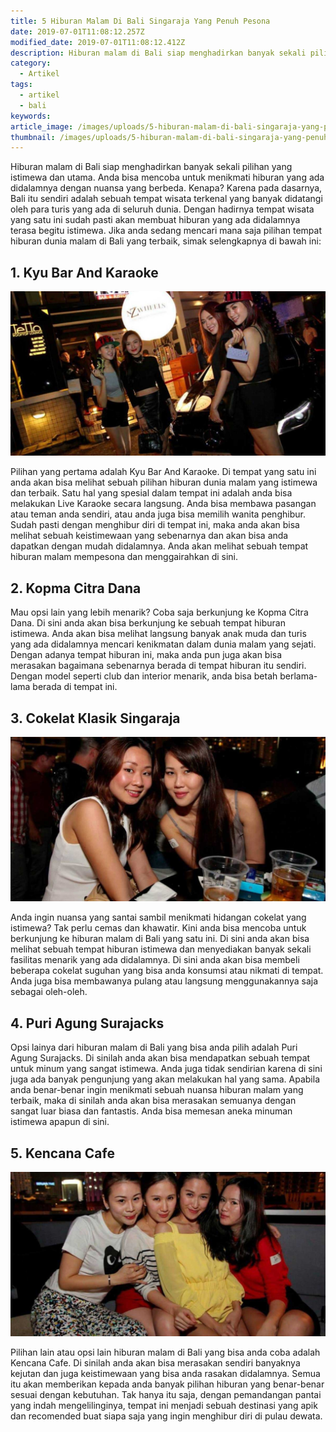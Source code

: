 ```yaml
---
title: 5 Hiburan Malam Di Bali Singaraja Yang Penuh Pesona
date: 2019-07-01T11:08:12.257Z
modified_date: 2019-07-01T11:08:12.412Z
description: Hiburan malam di Bali siap menghadirkan banyak sekali pilihan yang istimewa dan utama. Anda bisa mencoba untuk menikmati hiburan yang ada didalamnya.
category:
  - Artikel
tags:
  - artikel
  - bali
keywords:
article_image: /images/uploads/5-hiburan-malam-di-bali-singaraja-yang-penuh-pesona-1.jpg
thumbnail: /images/uploads/5-hiburan-malam-di-bali-singaraja-yang-penuh-pesona-1-004.jpg
---
```

Hiburan malam di Bali siap menghadirkan banyak sekali pilihan yang istimewa dan utama. Anda bisa mencoba untuk menikmati hiburan yang ada didalamnya dengan nuansa yang berbeda. Kenapa? Karena pada dasarnya, Bali itu sendiri adalah sebuah tempat wisata terkenal yang banyak didatangi oleh para turis yang ada di seluruh dunia. Dengan hadirnya tempat wisata yang satu ini sudah pasti akan membuat hiburan yang ada didalamnya terasa begitu istimewa. Jika anda sedang mencari mana saja pilihan tempat hiburan dunia malam di Bali yang terbaik, simak selengkapnya di bawah ini:


## 1. Kyu Bar And Karaoke

![5 Hiburan Malam Di Bali Singaraja Yang Penuh Pesona](/images/uploads/5-hiburan-malam-di-bali-singaraja-yang-penuh-pesona-3.jpg)

Pilihan yang pertama adalah Kyu Bar And Karaoke. Di tempat yang satu ini anda akan bisa melihat sebuah pilihan hiburan dunia malam yang istimewa dan terbaik. Satu hal yang spesial dalam tempat ini adalah anda bisa melakukan Live Karaoke secara langsung. Anda bisa membawa pasangan atau teman anda sendiri, atau anda juga bisa memilih wanita penghibur. Sudah pasti dengan menghibur diri di tempat ini, maka anda akan bisa melihat sebuah keistimewaan yang sebenarnya dan akan bisa anda dapatkan dengan mudah didalamnya. Anda akan melihat sebuah tempat hiburan malam mempesona dan menggairahkan di sini.



## 2. Kopma Citra Dana

Mau opsi lain yang lebih menarik? Coba saja berkunjung ke Kopma Citra Dana. Di sini anda akan bisa berkunjung ke sebuah tempat hiburan istimewa. Anda akan bisa melihat langsung banyak anak muda dan turis yang ada didalamnya mencari kenikmatan dalam dunia malam yang sejati. Dengan adanya tempat hiburan ini, maka anda pun juga akan bisa merasakan bagaimana sebenarnya berada di tempat hiburan itu sendiri. Dengan model seperti club dan interior menarik, anda bisa betah berlama-lama berada di tempat ini.



## 3. Cokelat Klasik Singaraja

![5 Hiburan Malam Di Bali Singaraja Yang Penuh Pesona](/images/uploads/5-hiburan-malam-di-bali-singaraja-yang-penuh-pesona-2.jpg)

Anda ingin nuansa yang santai sambil menikmati hidangan cokelat yang istimewa? Tak perlu cemas dan khawatir. Kini anda bisa mencoba untuk berkunjung ke hiburan malam di Bali yang satu ini. Di sini anda akan bisa melihat sebuah tempat hiburan istimewa dan menyediakan banyak sekali fasilitas menarik yang ada didalamnya. Di sini anda akan bisa membeli beberapa cokelat suguhan yang bisa anda konsumsi atau nikmati di tempat. Anda juga bisa membawanya pulang atau langsung menggunakannya saja sebagai oleh-oleh.



## 4. Puri Agung Surajacks

Opsi lainya dari hiburan malam di Bali yang bisa anda pilih adalah Puri Agung Surajacks. Di sinilah anda akan bisa mendapatkan sebuah tempat untuk minum yang sangat istimewa. Anda juga tidak sendirian karena di sini juga ada banyak pengunjung yang akan melakukan hal yang sama. Apabila anda benar-benar ingin menikmati sebuah nuansa hiburan malam yang terbaik, maka di sinilah anda akan bisa merasakan semuanya dengan sangat luar biasa dan fantastis. Anda bisa memesan aneka minuman istimewa apapun di sini.



## 5. Kencana Cafe

![5 Hiburan Malam Di Bali Singaraja Yang Penuh Pesona](/images/uploads/5-hiburan-malam-di-bali-singaraja-yang-penuh-pesona-1.jpg)

Pilihan lain atau opsi lain hiburan malam di Bali yang bisa anda coba adalah Kencana Cafe. Di sinilah anda akan bisa merasakan sendiri banyaknya kejutan dan juga keistimewaan yang bisa anda rasakan didalamnya. Semua itu akan memberikan kepada anda banyak pilihan hiburan yang benar-benar sesuai dengan kebutuhan. Tak hanya itu saja, dengan pemandangan pantai yang indah mengelilinginya, tempat ini menjadi sebuah destinasi yang apik dan recomended buat siapa saja yang ingin menghibur diri di pulau dewata.
